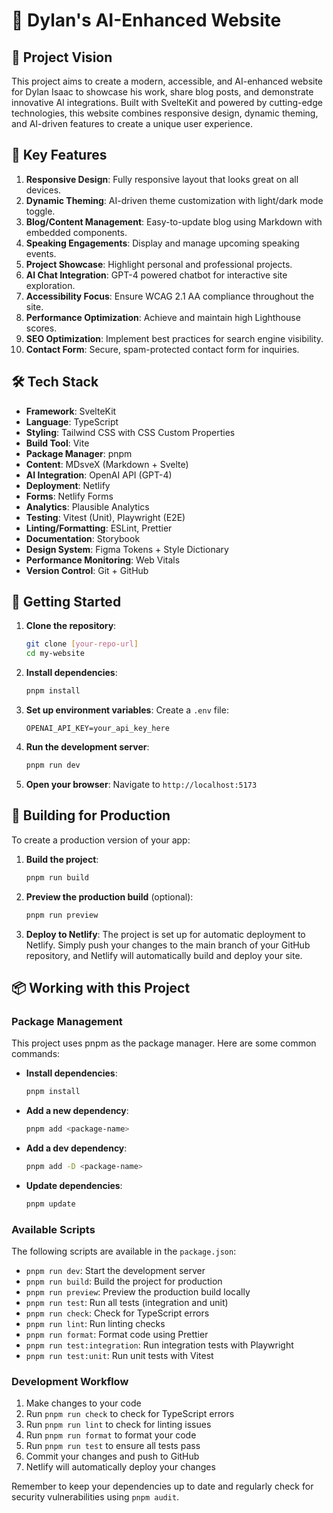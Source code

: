 # 🚀 Dylan's AI-Enhanced Website

## 🌟 Project Vision
This project aims to create a modern, accessible, and AI-enhanced website for Dylan Isaac to showcase his work, share blog posts, and demonstrate innovative AI integrations. Built with SvelteKit and powered by cutting-edge technologies, this website combines responsive design, dynamic theming, and AI-driven features to create a unique user experience.

## 🎨 Key Features

1. **Responsive Design**: Fully responsive layout that looks great on all devices.
2. **Dynamic Theming**: AI-driven theme customization with light/dark mode toggle.
3. **Blog/Content Management**: Easy-to-update blog using Markdown with embedded components.
4. **Speaking Engagements**: Display and manage upcoming speaking events.
5. **Project Showcase**: Highlight personal and professional projects.
6. **AI Chat Integration**: GPT-4 powered chatbot for interactive site exploration.
7. **Accessibility Focus**: Ensure WCAG 2.1 AA compliance throughout the site.
8. **Performance Optimization**: Achieve and maintain high Lighthouse scores.
9. **SEO Optimization**: Implement best practices for search engine visibility.
10. **Contact Form**: Secure, spam-protected contact form for inquiries.

## 🛠️ Tech Stack

- **Framework**: SvelteKit
- **Language**: TypeScript
- **Styling**: Tailwind CSS with CSS Custom Properties
- **Build Tool**: Vite
- **Package Manager**: pnpm
- **Content**: MDsveX (Markdown + Svelte)
- **AI Integration**: OpenAI API (GPT-4)
- **Deployment**: Netlify
- **Forms**: Netlify Forms
- **Analytics**: Plausible Analytics
- **Testing**: Vitest (Unit), Playwright (E2E)
- **Linting/Formatting**: ESLint, Prettier
- **Documentation**: Storybook
- **Design System**: Figma Tokens + Style Dictionary
- **Performance Monitoring**: Web Vitals
- **Version Control**: Git + GitHub

## 🚦 Getting Started

1. **Clone the repository**:
   ```bash
   git clone [your-repo-url]
   cd my-website
   ```

2. **Install dependencies**:
   ```bash
   pnpm install
   ```

3. **Set up environment variables**:
   Create a `.env` file:
   ```
   OPENAI_API_KEY=your_api_key_here
   ```

4. **Run the development server**:
   ```bash
   pnpm run dev
   ```

5. **Open your browser**:
   Navigate to `http://localhost:5173`

## 🚀 Building for Production

To create a production version of your app:

1. **Build the project**:
   ```bash
   pnpm run build
   ```

2. **Preview the production build** (optional):
   ```bash
   pnpm run preview
   ```

3. **Deploy to Netlify**:
   The project is set up for automatic deployment to Netlify. Simply push your changes to the main branch of your GitHub repository, and Netlify will automatically build and deploy your site.

## 📦 Working with this Project

### Package Management

This project uses pnpm as the package manager. Here are some common commands:

- **Install dependencies**:
  ```bash
  pnpm install
  ```

- **Add a new dependency**:
  ```bash
  pnpm add <package-name>
  ```

- **Add a dev dependency**:
  ```bash
  pnpm add -D <package-name>
  ```

- **Update dependencies**:
  ```bash
  pnpm update
  ```

### Available Scripts

The following scripts are available in the `package.json`:

- `pnpm run dev`: Start the development server
- `pnpm run build`: Build the project for production
- `pnpm run preview`: Preview the production build locally
- `pnpm run test`: Run all tests (integration and unit)
- `pnpm run check`: Check for TypeScript errors
- `pnpm run lint`: Run linting checks
- `pnpm run format`: Format code using Prettier
- `pnpm run test:integration`: Run integration tests with Playwright
- `pnpm run test:unit`: Run unit tests with Vitest

### Development Workflow

1. Make changes to your code
2. Run `pnpm run check` to check for TypeScript errors
3. Run `pnpm run lint` to check for linting issues
4. Run `pnpm run format` to format your code
5. Run `pnpm run test` to ensure all tests pass
6. Commit your changes and push to GitHub
7. Netlify will automatically deploy your changes

Remember to keep your dependencies up to date and regularly check for security vulnerabilities using `pnpm audit`.

